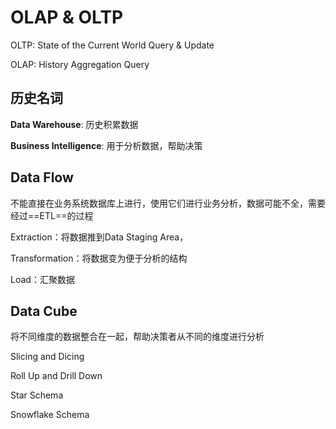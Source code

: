 # OLAP & OLTP



OLTP: State of the Current World       Query & Update

OLAP: History   Aggregation Query



## 历史名词

**Data Warehouse**: 历史积累数据

**Business Intelligence**: 用于分析数据，帮助决策



## Data Flow

不能直接在业务系统数据库上进行，使用它们进行业务分析，数据可能不全，需要经过==ETL==的过程

Extraction：将数据推到Data Staging Area，

Transformation：将数据变为便于分析的结构

Load：汇聚数据



## Data Cube

将不同维度的数据整合在一起，帮助决策者从不同的维度进行分析



Slicing and Dicing



Roll Up and Drill Down



Star Schema



Snowflake Schema

